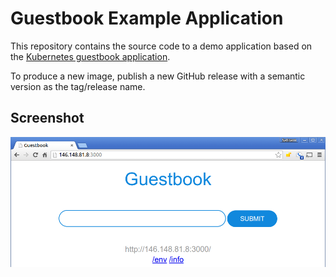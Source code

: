 # Guestbook Example Application

This repository contains the source code to a demo application based on the [Kubernetes guestbook application](https://github.com/kubernetes/examples/tree/master/guestbook-go). 

To produce a new image, publish a new GitHub release with a semantic version as the tag/release name.

## Screenshot

![Guestbook](guestbook-page.png)

